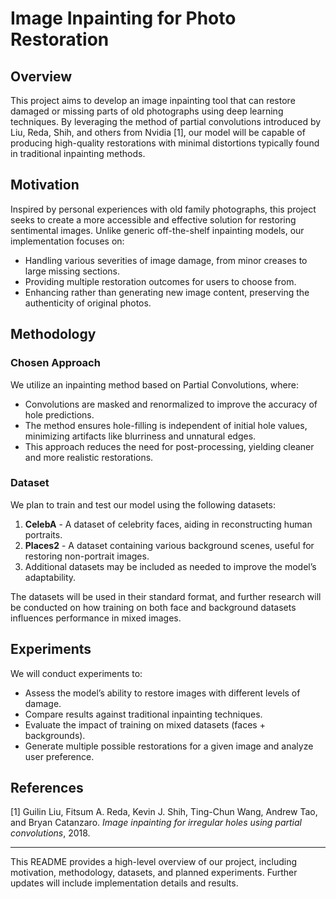 # Image Inpainting for Photo Restoration

## Overview
This project aims to develop an image inpainting tool that can restore damaged or missing parts of old photographs using deep learning techniques. By leveraging the method of partial convolutions introduced by Liu, Reda, Shih, and others from Nvidia [1], our model will be capable of producing high-quality restorations with minimal distortions typically found in traditional inpainting methods.

## Motivation
Inspired by personal experiences with old family photographs, this project seeks to create a more accessible and effective solution for restoring sentimental images. Unlike generic off-the-shelf inpainting models, our implementation focuses on:
- Handling various severities of image damage, from minor creases to large missing sections.
- Providing multiple restoration outcomes for users to choose from.
- Enhancing rather than generating new image content, preserving the authenticity of original photos.

## Methodology
### Chosen Approach
We utilize an inpainting method based on Partial Convolutions, where:
- Convolutions are masked and renormalized to improve the accuracy of hole predictions.
- The method ensures hole-filling is independent of initial hole values, minimizing artifacts like blurriness and unnatural edges.
- This approach reduces the need for post-processing, yielding cleaner and more realistic restorations.

### Dataset
We plan to train and test our model using the following datasets:
1. **CelebA** - A dataset of celebrity faces, aiding in reconstructing human portraits.
2. **Places2** - A dataset containing various background scenes, useful for restoring non-portrait images.
3. Additional datasets may be included as needed to improve the model’s adaptability.

The datasets will be used in their standard format, and further research will be conducted on how training on both face and background datasets influences performance in mixed images.

## Experiments
We will conduct experiments to:
- Assess the model’s ability to restore images with different levels of damage.
- Compare results against traditional inpainting techniques.
- Evaluate the impact of training on mixed datasets (faces + backgrounds).
- Generate multiple possible restorations for a given image and analyze user preference.

## References
[1] Guilin Liu, Fitsum A. Reda, Kevin J. Shih, Ting-Chun Wang, Andrew Tao, and Bryan Catanzaro. *Image inpainting for irregular holes using partial convolutions*, 2018.

---
This README provides a high-level overview of our project, including motivation, methodology, datasets, and planned experiments. Further updates will include implementation details and results.
